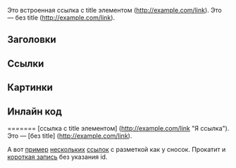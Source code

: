 Это встроенная ссылка с title элементом (http://example.com/link). Это
— без title (http://example.com/link).

## Заголовки

## Ссылки

## Картинки

## Инлайн код

=======
[ссылка с title элементом]
(http://example.com/link "Я ссылка"). Это — [без title]
(http://example.com/link).

А вот [пример][1] [нескольких][2] [ссылок][id] с
разметкой как у сносок. Прокатит и [короткая запись][]
без указания id.

[1]: http://example.com/ "Optional Title Here"
[2]: http://example.com/some
[id]: http://example.com/links (Optional Title Here)
[короткая запись]: http://example.com/short